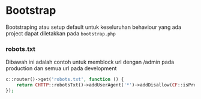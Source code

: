 # Bootstrap

Bootstraping atau setup default untuk keseluruhan behaviour yang ada project dapat diletakkan pada `bootstrap.php`


### robots.txt

Dibawah ini adalah contoh untuk memblock url dengan /admin pada production dan semua url pada development

```php
c::router()->get('robots.txt', function () {
    return CHTTP::robotsTxt()->addUserAgent('*')->addDisallow(CF::isProduction() ? '/admin' : '/')->toResponse();
});
```

